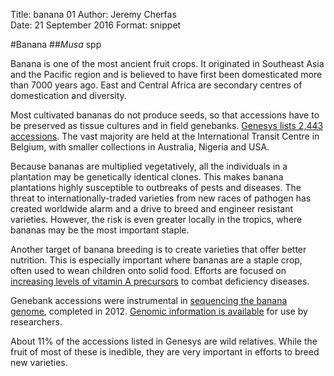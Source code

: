 Title:   banana 01
Author: Jeremy Cherfas  
Date:   21 September 2016 
Format: snippet   

#Banana
##*Musa* spp

Banana is one of the most ancient fruit crops. It originated in Southeast Asia and the Pacific region and is believed to have first been domesticated more than 7000 years ago. East and Central Africa are secondary centres of domestication and diversity.

Most cultivated bananas do not produce seeds, so that accessions have to be preserved as tissue cultures and in field genebanks. [Genesys lists 2,443 accessions][goo]. The vast majority are held at the International Transit Centre in Belgium, with smaller collections in Australia, Nigeria and USA.

Because bananas are multiplied vegetatively, all the individuals in a plantation may be genetically identical clones. This makes banana plantations highly susceptible to outbreaks of pests and diseases. The threat to internationally-traded varieties from new races of pathogen has created worldwide alarm and a drive to breed and engineer resistant varieties. However, the risk is even greater locally in the tropics, where bananas may be the most important staple.

Another target of banana breeding is to create varieties that offer better nutrition. This is especially important where bananas are a staple crop, often used to wean children onto solid food. Efforts are focused on [increasing levels of vitamin A precursors][promusa] to combat deficiency diseases.

Genebank accessions were instrumental in [sequencing the banana genome][cirad], completed in 2012. [Genomic information is available][southgreen] for use by researchers.

About 11% of the accessions listed in Genesys are wild relatives. While the fruit of most of these is inedible, they are very important in efforts to breed new varieties.

[cirad]: http://www.cirad.fr/en/news/all-news-items/press-releases/2012/sequencing-of-the-banana-genome
[goo]: https://goo.gl/bWhDVz
[promusa]: http://www.promusa.org/Vitamin+A+in+banana
[southgreen]: http://banana-genome-hub.southgreen.fr